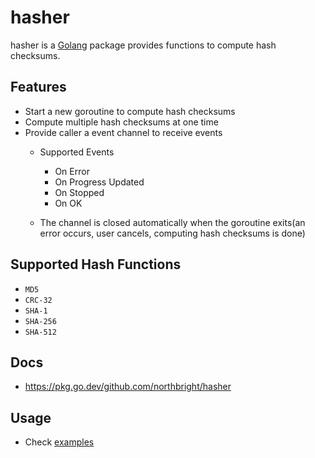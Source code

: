 # hasher

hasher is a [Golang](https://golang.org) package provides functions to compute hash checksums.

## Features
* Start a new goroutine to compute hash checksums
* Compute multiple hash checksums at one time
* Provide caller a event channel to receive events
  * Supported Events
    * On Error
    * On Progress Updated
    * On Stopped
    * On OK

  * The channel is closed automatically when the goroutine exits(an error occurs, user cancels, computing hash checksums is done)

## Supported Hash Functions
* `MD5`
* `CRC-32`
* `SHA-1`
* `SHA-256`
* `SHA-512`

## Docs
* <https://pkg.go.dev/github.com/northbright/hasher>

## Usage
* Check [examples](https://pkg.go.dev/github.com/northbright/hasher#pkg-examples)
